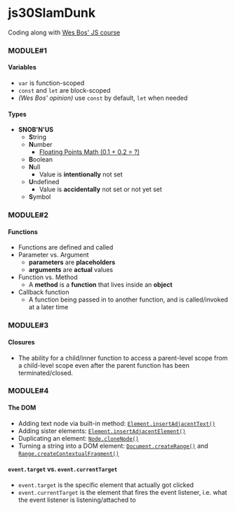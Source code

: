 # js30SlamDunk
Coding along with [Wes Bos' JS course](https://github.com/wesbos/beginner-javascript)

### MODULE#1
#### Variables
- `var` is function-scoped
- `const` and `let` are block-scoped
- *(Wes Bos' opinion)* use `const` by default, `let` when needed

#### Types
- **SNOB'N'US**
  - **S**tring
  - **N**umber
    - [Floating Points Math (0.1 + 0.2 = ?)](https://0.30000000000000004.com/)
  - **B**oolean
  - **N**ull
    - Value is **intentionally** not set
  - **U**ndefined
    - Value is **accidentally** not set or not yet set
  - **S**ymbol

### MODULE#2

#### Functions
- Functions are defined and called
- Parameter vs. Argument
  - **parameters** are **placeholders**
  - **arguments** are **actual** values
- Function vs. Method
  - A **method** is a **function** that lives inside an **object**
- Callback function
  - A function being passed in to another function, and is called/invoked at a later time

### MODULE#3

#### Closures
- The ability for a child/inner function to access a parent-level scope from a child-level scope even after the parent function has been terminated/closed.

### MODULE#4

#### The DOM
- Adding text node via built-in method: [`Element.insertAdjacentText()`](https://developer.mozilla.org/en-US/docs/Web/API/Element/insertAdjacentText)
- Adding sister elements: [`Element.insertAdjacentElement()`](https://developer.mozilla.org/en-US/docs/Web/API/Element/insertAdjacentElement)
- Duplicating an element: [`Node.cloneNode()`](https://developer.mozilla.org/en-US/docs/Web/API/Node/cloneNode)
- Turning a string into a DOM element: [`Document.createRange()`](https://developer.mozilla.org/en-US/docs/Web/API/Document/createRange) and [`Range.createContextualFragment()`](https://developer.mozilla.org/en-US/docs/Web/API/Range/createContextualFragment)

#### `event.target` vs. `event.currentTarget`
- `event.target` is the specific element that actually got clicked
- `event.currentTarget` is the element that fires the event listener, i.e. what the event listener is listening/attached to